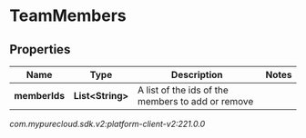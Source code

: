 # TeamMembers


## Properties

| Name | Type | Description | Notes |
| ------------ | ------------- | ------------- | ------------- |
| **memberIds** | **List&lt;String&gt;** | A list of the ids of the members to add or remove |  |




_com.mypurecloud.sdk.v2:platform-client-v2:221.0.0_
